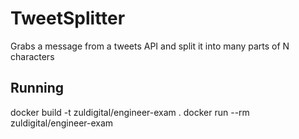 # TweetSplitter
Grabs a message from a tweets API and split it into many parts of N characters


## Running
docker build -t zuldigital/engineer-exam .
docker run --rm zuldigital/engineer-exam
